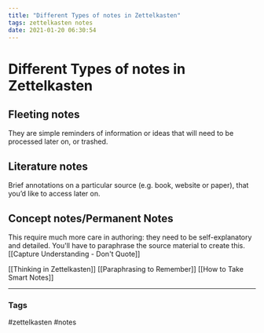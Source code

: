 ```yaml
---
title: "Different Types of notes in Zettelkasten"
tags: zettelkasten notes
date: 2021-01-20 06:30:54
---
```


# Different Types of notes in Zettelkasten

## Fleeting notes
They are simple reminders of information or ideas that will need to be processed later on, or trashed.

## Literature notes 
Brief annotations on a particular source (e.g. book, website or paper), that you’d like to access later on. 

## Concept notes/Permanent Notes
This require much more care in authoring: they need to be self-explanatory and detailed. You'll have to paraphrase the source material to create this. [[Capture Understanding - Don't Quote]]

[[Thinking in Zettelkasten]]
[[Paraphrasing to Remember]]
[[How to Take Smart Notes]]

---
### Tags
#zettelkasten #notes
